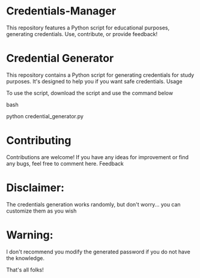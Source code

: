 # Credentials-Manager
This repository features a Python script for educational purposes, generating credentials.
Use, contribute, or provide feedback!

# Credential Generator

This repository contains a Python script for generating credentials for study purposes. It's designed to help you if you want safe credentials.
Usage

To use the script, download the script and use the command below

bash

python credential_generator.py

# Contributing

Contributions are welcome! If you have any ideas for improvement or find any bugs, feel free to comment here.
Feedback
# Disclaimer:
The credentials generation works randomly, but don't worry...
you can customize them as you wish
# Warning:
I don't recommend you modify the generated password if you do not have the knowledge.

That's all folks!
